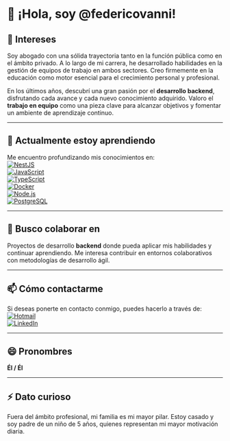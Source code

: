 # 👋 ¡Hola, soy @federicovanni!  

## 👀 Intereses  
Soy abogado con una sólida trayectoria tanto en la función pública como en el ámbito privado. A lo largo de mi carrera, he desarrollado habilidades en la gestión de equipos de trabajo en ambos sectores. Creo firmemente en la educación como motor esencial para el crecimiento personal y profesional.  

En los últimos años, descubrí una gran pasión por el **desarrollo backend**, disfrutando cada avance y cada nuevo conocimiento adquirido. Valoro el **trabajo en equipo** como una pieza clave para alcanzar objetivos y fomentar un ambiente de aprendizaje continuo.  

---

## 🌱 Actualmente estoy aprendiendo  
Me encuentro profundizando mis conocimientos en:  
[![NestJS](https://img.shields.io/badge/NestJS-E0234E?style=for-the-badge&logo=nestjs&logoColor=white)](https://nestjs.com/)  
[![JavaScript](https://img.shields.io/badge/JavaScript-F7DF1E?style=for-the-badge&logo=javascript&logoColor=black)](https://developer.mozilla.org/es/docs/Web/JavaScript)  
[![TypeScript](https://img.shields.io/badge/TypeScript-007ACC?style=for-the-badge&logo=typescript&logoColor=white)](https://www.typescriptlang.org/)  
[![Docker](https://img.shields.io/badge/Docker-2496ED?style=for-the-badge&logo=docker&logoColor=white)](https://www.docker.com/)  
[![Node.js](https://img.shields.io/badge/Node.js-339933?style=for-the-badge&logo=nodedotjs&logoColor=white)](https://nodejs.org/)  
[![PostgreSQL](https://img.shields.io/badge/PostgreSQL-4169E1?style=for-the-badge&logo=postgresql&logoColor=white)](https://www.postgresql.org/)  


---

## 💞️ Busco colaborar en  
Proyectos de desarrollo **backend** donde pueda aplicar mis habilidades y continuar aprendiendo. Me interesa contribuir en entornos colaborativos con metodologías de desarrollo ágil.  

---

## 📫 Cómo contactarme  
Si deseas ponerte en contacto conmigo, puedes hacerlo a través de:  
[![Hotmail](https://img.shields.io/badge/Hotmail-0078D4?style=for-the-badge&logo=microsoft-outlook&logoColor=white)](mailto:federicovanni@hotmail.com)  
[![LinkedIn](https://img.shields.io/badge/LinkedIn-0A66C2?style=for-the-badge&logo=linkedin&logoColor=white)](https://www.linkedin.com/in/federico-vanni-80635696/)  

---

## 😄 Pronombres  
**Él / Él**  

---

## ⚡ Dato curioso  
Fuera del ámbito profesional, mi familia es mi mayor pilar. Estoy casado y soy padre de un niño de 5 años, quienes representan mi mayor motivación diaria.  
